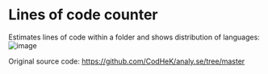 # Lines of code counter
Estimates lines of code within a folder and shows distribution of languages:
![image](https://github.com/JesseGuerrero/code-project-size-estimator/assets/27308928/5fd0522e-1f8f-4748-873b-140ac644dba9)

Original source code: https://github.com/CodHeK/analy.se/tree/master



